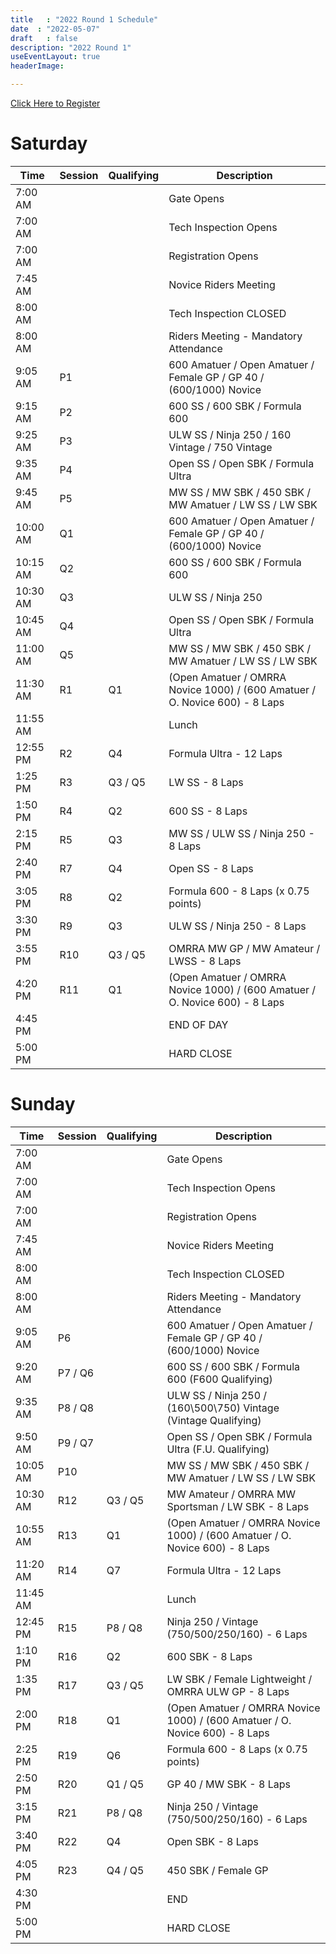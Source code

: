 ```yaml
---
title   : "2022 Round 1 Schedule"
date  : "2022-05-07"
draft   : false
description: "2022 Round 1"
useEventLayout: true
headerImage: 

---
```


[Click Here to Register](http://msreg.com/WMRRA2022ROUND1)

# Saturday

| Time     | Session | Qualifying | Description                                                                  |
|----------|---------|------------|------------------------------------------------------------------------------|
| 7:00 AM  |         |            | Gate Opens                                                                   |
| 7:00 AM  |         |            | Tech Inspection Opens                                                        |
| 7:00 AM  |         |            | Registration Opens                                                           |
| 7:45 AM  |         |            | Novice Riders Meeting                                                        |
| 8:00 AM  |         |            | Tech Inspection CLOSED                                                       |
| 8:00 AM  |         |            | Riders Meeting - Mandatory Attendance                                        |
| 9:05 AM  | P1      |            | 600 Amatuer / Open Amatuer    / Female GP / GP 40 / (600/1000) Novice        |
| 9:15 AM  | P2      |            | 600 SS / 600 SBK / Formula 600                                               |
| 9:25 AM  | P3      |            | ULW SS / Ninja 250 / 160 Vintage / 750 Vintage                               |
| 9:35 AM  | P4      |            | Open SS / Open SBK / Formula Ultra                                           |
| 9:45 AM  | P5      |            | MW SS / MW SBK / 450 SBK / MW Amatuer / LW SS / LW SBK                       |
| 10:00 AM | Q1      |            | 600 Amatuer / Open Amatuer    / Female GP / GP 40 / (600/1000) Novice        |
| 10:15 AM | Q2      |            | 600 SS / 600 SBK / Formula 600                                               |
| 10:30 AM | Q3      |            | ULW SS / Ninja 250                                                           |
| 10:45 AM | Q4      |            | Open SS / Open SBK / Formula Ultra                                           |
| 11:00 AM | Q5      |            | MW SS / MW SBK / 450 SBK / MW Amatuer / LW SS / LW SBK                       |
| 11:30 AM | R1      | Q1         | (Open Amatuer / OMRRA Novice 1000) /  (600 Amatuer / O. Novice 600) - 8 Laps |
| 11:55 AM |         |            | Lunch                                                                        |
| 12:55 PM | R2      | Q4         | Formula Ultra - 12 Laps                                                      |
| 1:25 PM  | R3      | Q3 / Q5    | LW SS - 8 Laps                                                               |
| 1:50 PM  | R4      | Q2         | 600 SS - 8 Laps                                                              |
| 2:15 PM  | R5      | Q3         | MW SS / ULW SS / Ninja 250 - 8 Laps                                          |
| 2:40 PM  | R7      | Q4         | Open SS - 8 Laps                                                             |
| 3:05 PM  | R8      | Q2         | Formula 600 - 8 Laps (x 0.75 points)                                         |
| 3:30 PM  | R9      | Q3         | ULW SS / Ninja 250 - 8 Laps                                                  |
| 3:55 PM  | R10     | Q3 / Q5    | OMRRA MW GP / MW Amateur / LWSS - 8 Laps                                     |
| 4:20 PM  | R11     | Q1         | (Open Amatuer / OMRRA Novice 1000) /  (600 Amatuer / O. Novice 600) - 8 Laps |
| 4:45 PM  |         |            | END OF DAY                                                                   |
| 5:00 PM  |         |            | HARD CLOSE                                                                   |


# Sunday

| Time     | Session | Qualifying | Description                                                                  |
|----------|---------|------------|------------------------------------------------------------------------------|
| 7:00 AM  |         |            | Gate Opens                                                                   |
| 7:00 AM  |         |            | Tech Inspection Opens                                                        |
| 7:00 AM  |         |            | Registration Opens                                                           |
| 7:45 AM  |         |            | Novice Riders Meeting                                                        |
| 8:00 AM  |         |            | Tech Inspection CLOSED                                                       |
| 8:00 AM  |         |            | Riders Meeting - Mandatory Attendance                                        |
| 9:05 AM  | P6      |            | 600 Amatuer / Open Amatuer    / Female GP / GP 40 / (600/1000) Novice        |
| 9:20 AM  | P7 / Q6 |            | 600 SS / 600 SBK  /   Formula 600 (F600 Qualifying)                          |
| 9:35 AM  | P8 / Q8 |            | ULW SS  / Ninja 250 /   (160\500\750) Vintage (Vintage Qualifying)           |
| 9:50 AM  | P9 / Q7 |            | Open SS / Open SBK / Formula Ultra (F.U. Qualifying)                         |
| 10:05 AM | P10     |            | MW SS / MW SBK / 450 SBK / MW Amatuer / LW SS / LW SBK                       |
| 10:30 AM | R12     | Q3 / Q5    | MW Amateur / OMRRA MW Sportsman / LW SBK - 8 Laps                            |
| 10:55 AM | R13     | Q1         | (Open Amatuer / OMRRA Novice 1000) /  (600 Amatuer / O. Novice 600) - 8 Laps |
| 11:20 AM | R14     | Q7         | Formula Ultra - 12 Laps                                                      |
| 11:45 AM |         |            | Lunch                                                                        |
| 12:45 PM | R15     | P8 / Q8    | Ninja 250 / Vintage (750/500/250/160) - 6 Laps                               |
| 1:10 PM  | R16     | Q2         | 600 SBK - 8 Laps                                                             |
| 1:35 PM  | R17     | Q3 / Q5    | LW SBK / Female Lightweight / OMRRA ULW GP - 8 Laps                          |
| 2:00 PM  | R18     | Q1         | (Open Amatuer / OMRRA Novice 1000) /  (600 Amatuer / O. Novice 600) - 8 Laps |
| 2:25 PM  | R19     | Q6         | Formula 600 - 8 Laps (x 0.75 points)                                         |
| 2:50 PM  | R20     | Q1 / Q5    | GP 40 / MW SBK - 8 Laps                                                      |
| 3:15 PM  | R21     | P8 / Q8    | Ninja 250 / Vintage (750/500/250/160) - 6 Laps                               |
| 3:40 PM  | R22     | Q4         | Open SBK - 8 Laps                                                            |
| 4:05 PM  | R23     | Q4 / Q5    | 450 SBK / Female GP                                                          |
| 4:30 PM  |         |            | END                                                                          |
| 5:00 PM  |         |            | HARD CLOSE                                                                   |
